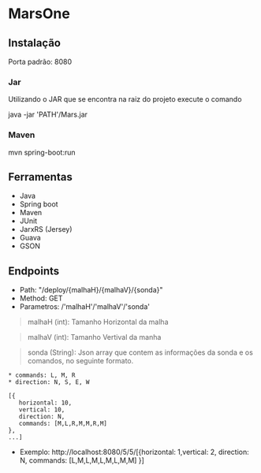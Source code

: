 # MarsOne

## Instalação
Porta padrão: 8080
### Jar
Utilizando o JAR que se encontra na raiz do projeto execute o comando

java -jar 'PATH'/Mars.jar

### Maven
mvn spring-boot:run

## Ferramentas
* Java
* Spring boot
* Maven
* JUnit
* JarxRS (Jersey)
* Guava
* GSON

## Endpoints

 * Path: "/deploy/{malhaH}/{malhaV}/{sonda}"
 * Method: GET
 * Parametros: /'malhaH'/'malhaV'/'sonda'
 > malhaH (int): Tamanho Horizontal da malha

 > malhaV (int): Tamanho Vertival da manha
 
 > sonda (String): Json array que contem as informações da sonda e os comandos, no seguinte formato.
    
    * commands: L, M, R
    * direction: N, S, E, W
 ```
 [{
    horizontal: 10,
    vertical: 10,
    direction: N,
    commands: [M,L,R,M,M,R,M]
 },
 ...]
 ```
 * Exemplo: http://localhost:8080/5/5/[{horizontal: 1,vertical: 2, direction: N, commands: [L,M,L,M,L,M,L,M,M] }]
